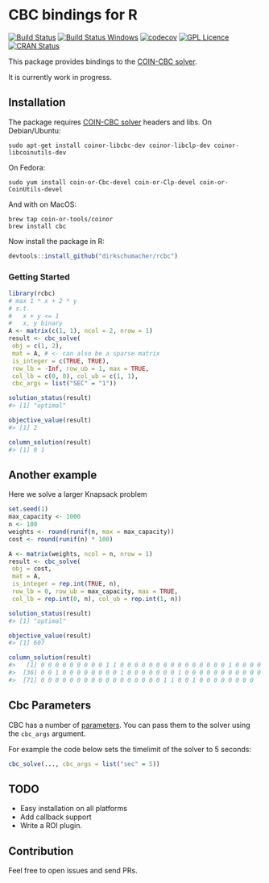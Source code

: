 
<!-- README.md is generated from README.Rmd. Please edit that file -->
CBC bindings for R
==================

[![Build Status](https://travis-ci.org/dirkschumacher/rcbc.svg?branch=master)](https://travis-ci.org/dirkschumacher/rcbc) [![Build Status Windows](https://ci.appveyor.com/api/projects/status/github/dirkschumacher/rcbc?branch=master&svg=true)](https://ci.appveyor.com/project/dirkschumacher/rcbc) [![codecov](https://codecov.io/gh/dirkschumacher/rcbc/branch/master/graph/badge.svg)](https://codecov.io/gh/dirkschumacher/rcbc) [![GPL Licence](https://badges.frapsoft.com/os/gpl/gpl.svg?v=103)](https://opensource.org/licenses/GPL-3.0/) [![CRAN Status](http://www.r-pkg.org/badges/version/rcbc)](http://www.r-pkg.org/badges/version/rcbc)

This package provides bindings to the [COIN-CBC solver](https://projects.coin-or.org/Cbc).

It is currently work in progress.

Installation
------------

The package requires [COIN-CBC solver](https://projects.coin-or.org/Cbc) headers and libs. On Debian/Ubuntu:

    sudo apt-get install coinor-libcbc-dev coinor-libclp-dev coinor-libcoinutils-dev

On Fedora:

    sudo yum install coin-or-Cbc-devel coin-or-Clp-devel coin-or-CoinUtils-devel

And with on MacOS:

    brew tap coin-or-tools/coinor
    brew install cbc

Now install the package in R:

``` r
devtools::install_github("dirkschumacher/rcbc")
```

### Getting Started

``` r
library(rcbc)
# max 1 * x + 2 * y
# s.t.
#   x + y <= 1
#   x, y binary
A <- matrix(c(1, 1), ncol = 2, nrow = 1)
result <- cbc_solve(
 obj = c(1, 2),
 mat = A, # <- can also be a sparse matrix
 is_integer = c(TRUE, TRUE),
 row_lb = -Inf, row_ub = 1, max = TRUE,
 col_lb = c(0, 0), col_ub = c(1, 1),
 cbc_args = list("SEC" = "1"))
```

``` r
solution_status(result)
#> [1] "optimal"
```

``` r
objective_value(result)
#> [1] 2
```

``` r
column_solution(result)
#> [1] 0 1
```

Another example
---------------

Here we solve a larger Knapsack problem

``` r
set.seed(1)
max_capacity <- 1000
n <- 100
weights <- round(runif(n, max = max_capacity))
cost <- round(runif(n) * 100)

A <- matrix(weights, ncol = n, nrow = 1)
result <- cbc_solve(
 obj = cost,
 mat = A, 
 is_integer = rep.int(TRUE, n),
 row_lb = 0, row_ub = max_capacity, max = TRUE,
 col_lb = rep.int(0, n), col_ub = rep.int(1, n))
```

``` r
solution_status(result)
#> [1] "optimal"
```

``` r
objective_value(result)
#> [1] 607
```

``` r
column_solution(result)
#>   [1] 0 0 0 0 0 0 0 0 0 1 1 0 0 0 0 0 0 0 0 0 0 0 0 0 0 0 1 0 0 0 0 0 0 0 0
#>  [36] 0 0 1 0 0 0 0 0 0 0 0 1 0 0 0 0 0 0 0 1 0 0 0 0 0 0 0 0 0 0 0 0 0 1 0
#>  [71] 0 0 0 0 0 0 0 0 0 0 0 0 0 0 0 0 0 1 1 0 0 1 0 0 0 0 0 0 0 0
```

Cbc Parameters
--------------

CBC has a number of [parameters](https://projects.coin-or.org/CoinBinary/export/1059/OptimizationSuite/trunk/Installer/files/doc/cbcCommandLine.pdf). You can pass them to the solver using the `cbc_args` argument.

For example the code below sets the timelimit of the solver to 5 seconds:

``` r
cbc_solve(..., cbc_args = list("sec" = 5))
```

TODO
----

-   Easy installation on all platforms
-   Add callback support
-   Write a ROI plugin.

Contribution
------------

Feel free to open issues and send PRs.
